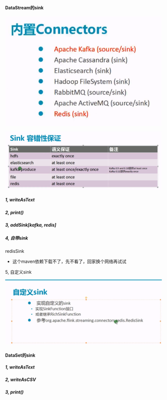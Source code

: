 ####  DataStream的sink

![image-20190513204617725](../../03-%E5%A4%A7%E6%95%B0%E6%8D%AE%E8%87%AA%E5%AD%A6v2.0/05-Flink/assets/image-20190513204617725.png)



![image-20190513215057180](../../03-%E5%A4%A7%E6%95%B0%E6%8D%AE%E8%87%AA%E5%AD%A6v2.0/05-Flink/assets/image-20190513215057180.png)



##### 1, writeAsText

##### 2, print()

##### 3, addSink[kafka, redis]

##### 4, 自带sink

redisSink

* 这个maven依赖下载不了，先不看了，回家换个网络再试试

5, 自定义sink

![image-20190514152253942](assets/image-20190514152253942.png)



#### DataSet的sink

##### 1, writeAsText

##### 2, writeAsCSV

##### 3, print()



